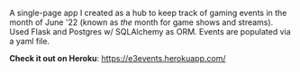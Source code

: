 A single-page app I created as a hub to keep track of gaming events in the month of June '22 (known as _the_ month for game shows and streams).  
Used Flask and Postgres w/ SQLAlchemy as ORM. Events are populated via a yaml file.

**Check it out on Heroku**: https://e3events.herokuapp.com/
